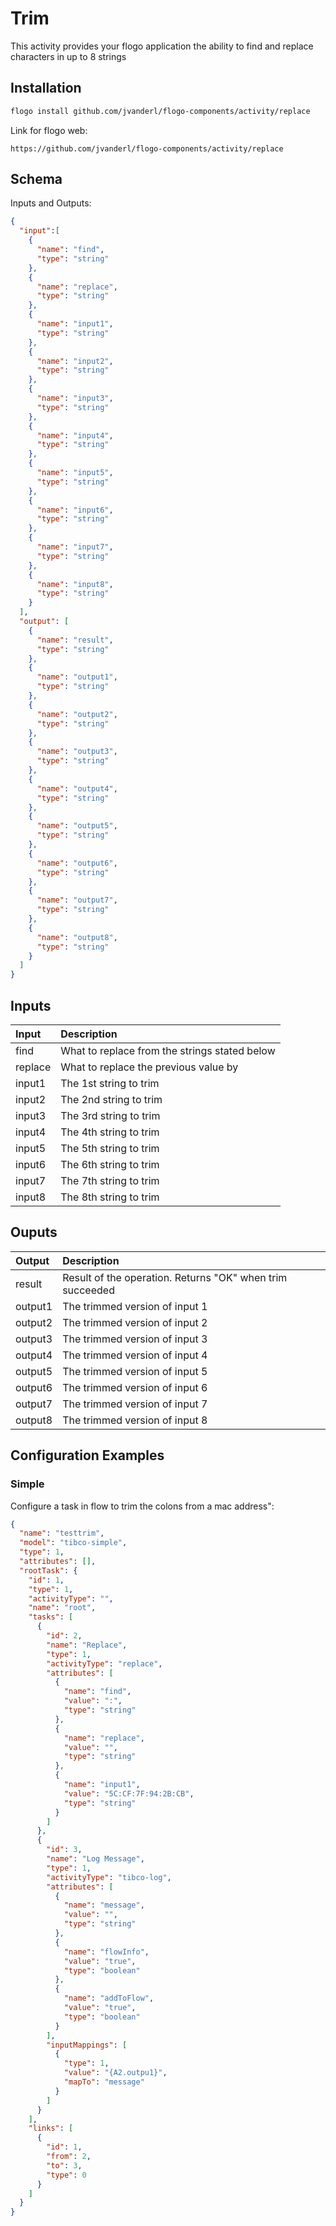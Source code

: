 # Trim
This activity provides your flogo application the ability to find and replace characters in up to 8 strings

## Installation

```bash
flogo install github.com/jvanderl/flogo-components/activity/replace
```
Link for flogo web:
```
https://github.com/jvanderl/flogo-components/activity/replace
```

## Schema
Inputs and Outputs:

```json
{
  "input":[
    {
      "name": "find",
      "type": "string"
    },
    {
      "name": "replace",
      "type": "string"
    },
    {
      "name": "input1",
      "type": "string"
    },
    {
      "name": "input2",
      "type": "string"
    },
    {
      "name": "input3",
      "type": "string"
    },
    {
      "name": "input4",
      "type": "string"
    },
    {
      "name": "input5",
      "type": "string"
    },
    {
      "name": "input6",
      "type": "string"
    },
    {
      "name": "input7",
      "type": "string"
    },
    {
      "name": "input8",
      "type": "string"
    }
  ],
  "output": [
    {
      "name": "result",
      "type": "string"
    },
    {
      "name": "output1",
      "type": "string"
    },
    {
      "name": "output2",
      "type": "string"
    },
    {
      "name": "output3",
      "type": "string"
    },
    {
      "name": "output4",
      "type": "string"
    },
    {
      "name": "output5",
      "type": "string"
    },
    {
      "name": "output6",
      "type": "string"
    },
    {
      "name": "output7",
      "type": "string"
    },
    {
      "name": "output8",
      "type": "string"
    }
  ]
}
```
## Inputs
| Input   | Description    |
|:----------|:---------------|
| find     | What to replace from the strings stated below |
| replace  | What to replace the previous value by |
| input1   | The 1st string to trim |
| input2   | The 2nd string to trim |
| input3   | The 3rd string to trim |
| input4   | The 4th string to trim |
| input5   | The 5th string to trim |
| input6   | The 6th string to trim |
| input7   | The 7th string to trim |
| input8   | The 8th string to trim |

## Ouputs
| Output   | Description    |
|:----------|:---------------|
| result    | Result of the operation. Returns "OK" when trim succeeded |
| output1   | The trimmed version of input 1 |
| output2   | The trimmed version of input 2 |
| output3   | The trimmed version of input 3 |
| output4   | The trimmed version of input 4 |
| output5   | The trimmed version of input 5 |
| output6   | The trimmed version of input 6 |
| output7   | The trimmed version of input 7 |
| output8   | The trimmed version of input 8 |


## Configuration Examples
### Simple
Configure a task in flow to trim the colons from a mac address":

```json
{
  "name": "testtrim",
  "model": "tibco-simple",
  "type": 1,
  "attributes": [],
  "rootTask": {
    "id": 1,
    "type": 1,
    "activityType": "",
    "name": "root",
    "tasks": [
      {
        "id": 2,
        "name": "Replace",
        "type": 1,
        "activityType": "replace",
        "attributes": [
          {
            "name": "find",
            "value": ":",
            "type": "string"
          },
          {
            "name": "replace",
            "value": "",
            "type": "string"
          },
          {
            "name": "input1",
            "value": "5C:CF:7F:94:2B:CB",
            "type": "string"
          }
        ]
      },
      {
        "id": 3,
        "name": "Log Message",
        "type": 1,
        "activityType": "tibco-log",
        "attributes": [
          {
            "name": "message",
            "value": "",
            "type": "string"
          },
          {
            "name": "flowInfo",
            "value": "true",
            "type": "boolean"
          },
          {
            "name": "addToFlow",
            "value": "true",
            "type": "boolean"
          }
        ],
        "inputMappings": [
          {
            "type": 1,
            "value": "{A2.outpu1}",
            "mapTo": "message"
          }
        ]
      }
    ],
    "links": [
      {
        "id": 1,
        "from": 2,
        "to": 3,
        "type": 0
      }
    ]
  }
}
```
